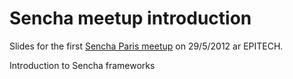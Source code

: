 Sencha meetup introduction
=====

Slides for the first [Sencha Paris meetup][0] on 29/5/2012 ar EPITECH.

Introduction to Sencha frameworks


 [0]: http://www.meetup.com/Sencha-Paris/

